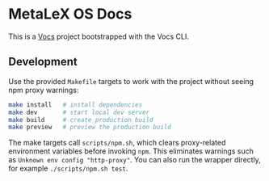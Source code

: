 # MetaLeX OS Docs

This is a [Vocs](https://vocs.dev) project bootstrapped with the Vocs CLI.

## Development

Use the provided `Makefile` targets to work with the project without seeing
npm proxy warnings:

```sh
make install   # install dependencies
make dev       # start local dev server
make build     # create production build
make preview   # preview the production build
```

The make targets call `scripts/npm.sh`, which clears proxy-related
environment variables before invoking `npm`. This eliminates warnings such as
`Unknown env config "http-proxy"`. You can also run the wrapper directly, for
example `./scripts/npm.sh test`.
